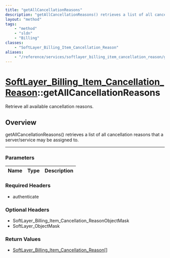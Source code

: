 ```yaml
---
title: "getAllCancellationReasons"
description: "getAllCancellationReasons() retrieves a list of all cancellation reasons that a server/service may be assigned to."
layout: "method"
tags:
    - "method"
    - "sldn"
    - "Billing"
classes:
    - "SoftLayer_Billing_Item_Cancellation_Reason"
aliases:
    - "/reference/services/softlayer_billing_item_cancellation_reason/getAllCancellationReasons"
---
```

# [SoftLayer_Billing_Item_Cancellation_Reason](/reference/services/SoftLayer_Billing_Item_Cancellation_Reason)::getAllCancellationReasons


Retrieve all available cancellation reasons. 


## Overview 
getAllCancellationReasons() retrieves a list of all cancellation reasons that a server/service may be assigned to. 

-----

### Parameters 
|Name | Type | Description |
| --- | --- | --- |


### Required Headers
* authenticate


### Optional Headers
* SoftLayer_Billing_Item_Cancellation_ReasonObjectMask
* SoftLayer_ObjectMask

### Return Values
* <a href='/reference/datatypes/SoftLayer_Billing_Item_Cancellation_Reason'>SoftLayer_Billing_Item_Cancellation_Reason[] </a>




